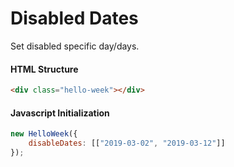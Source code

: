 # Disabled Dates

Set disabled specific day/days.

#### HTML Structure
```html
<div class="hello-week"></div>
```

#### Javascript Initialization
```js
new HelloWeek({
    disableDates: [["2019-03-02", "2019-03-12"]]
});
```
